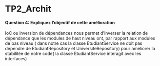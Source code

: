 # TP2_Archit

#### Question 4: Expliquez l’objectif de cette amélioration
  IoC ou inversion de dépendances nous permet d'inverser la relation de dépendance que les modules de haut niveau ont, par rapport aux modules de bas niveau ( dans notre cas la classe EtudiantService ne doit pas dépendre de EtudiantRepository et UniversiteRepository) pour améliorer la stabilitée de notre code( la classe EtudiantService interagit avec les interfaces)
